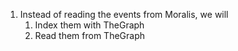 1. Instead of reading the events from Moralis, we will
    1. Index them with TheGraph
    2. Read them from TheGraph
